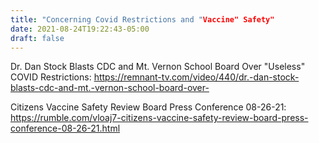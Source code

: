 ```yaml
---
title: "Concerning Covid Restrictions and "Vaccine" Safety"
date: 2021-08-24T19:22:43-05:00
draft: false
---
```

Dr. Dan Stock Blasts CDC and Mt. Vernon School Board Over "Useless" COVID Restrictions: https://remnant-tv.com/video/440/dr.-dan-stock-blasts-cdc-and-mt.-vernon-school-board-over-
<!--more-->
Citizens Vaccine Safety Review Board Press Conference 08-26-21: https://rumble.com/vloaj7-citizens-vaccine-safety-review-board-press-conference-08-26-21.html